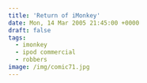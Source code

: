 ```yaml
---
title: 'Return of iMonkey'
date: Mon, 14 Mar 2005 21:45:00 +0000
draft: false
tags:
  - imonkey
  - ipod commercial
  - robbers
image: /img/comic71.jpg
---
```


